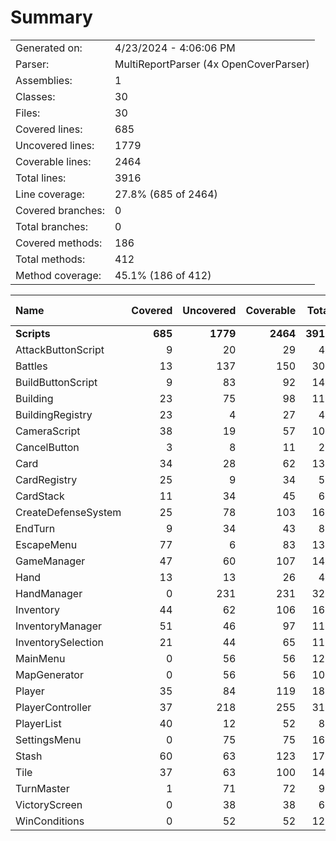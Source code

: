 ﻿# Summary
|||
|:---|:---|
| Generated on: | 4/23/2024 - 4:06:06 PM |
| Parser: | MultiReportParser (4x OpenCoverParser) |
| Assemblies: | 1 |
| Classes: | 30 |
| Files: | 30 |
| Covered lines: | 685 |
| Uncovered lines: | 1779 |
| Coverable lines: | 2464 |
| Total lines: | 3916 |
| Line coverage: | 27.8% (685 of 2464) |
| Covered branches: | 0 |
| Total branches: | 0 |
| Covered methods: | 186 |
| Total methods: | 412 |
| Method coverage: | 45.1% (186 of 412) |

|**Name**|**Covered**|**Uncovered**|**Coverable**|**Total**|**Line coverage**|**Covered**|**Total**|**Branch coverage**|**Covered**|**Total**|**Method coverage**|
|:---|---:|---:|---:|---:|---:|---:|---:|---:|---:|---:|---:|
|**Scripts**|**685**|**1779**|**2464**|**3916**|**27.8%**|**0**|**0**|****|**186**|**412**|**45.1%**|
|AttackButtonScript|9|20|29|48|31%|0|0||5|9|55.5%|
|Battles|13|137|150|309|8.6%|0|0||5|21|23.8%|
|BuildButtonScript|9|83|92|140|9.7%|0|0||2|14|14.2%|
|Building|23|75|98|119|23.4%|0|0||12|32|37.5%|
|BuildingRegistry|23|4|27|45|85.1%|0|0||8|8|100%|
|CameraScript|38|19|57|109|66.6%|0|0||6|7|85.7%|
|CancelButton|3|8|11|20|27.2%|0|0||2|5|40%|
|Card|34|28|62|130|54.8%|0|0||14|20|70%|
|CardRegistry|25|9|34|59|73.5%|0|0||4|6|66.6%|
|CardStack|11|34|45|68|24.4%|0|0||3|8|37.5%|
|CreateDefenseSystem|25|78|103|164|24.2%|0|0||7|13|53.8%|
|EndTurn|9|34|43|82|20.9%|0|0||3|4|75%|
|EscapeMenu|77|6|83|132|92.7%|0|0||6|6|100%|
|GameManager|47|60|107|140|43.9%|0|0||15|20|75%|
|Hand|13|13|26|48|50%|0|0||4|6|66.6%|
|HandManager|0|231|231|326|0%|0|0||0|10|0%|
|Inventory|44|62|106|168|41.5%|0|0||8|11|72.7%|
|InventoryManager|51|46|97|111|52.5%|0|0||13|17|76.4%|
|InventorySelection|21|44|65|117|32.3%|0|0||3|7|42.8%|
|MainMenu|0|56|56|125|0%|0|0||0|13|0%|
|MapGenerator|0|56|56|101|0%|0|0||0|7|0%|
|Player|35|84|119|184|29.4%|0|0||15|41|36.5%|
|PlayerController|37|218|255|318|14.5%|0|0||14|38|36.8%|
|PlayerList|40|12|52|86|76.9%|0|0||3|4|75%|
|SettingsMenu|0|75|75|169|0%|0|0||0|12|0%|
|Stash|60|63|123|173|48.7%|0|0||16|19|84.2%|
|Tile|37|63|100|142|37%|0|0||16|26|61.5%|
|TurnMaster|1|71|72|93|1.3%|0|0||2|14|14.2%|
|VictoryScreen|0|38|38|68|0%|0|0||0|3|0%|
|WinConditions|0|52|52|122|0%|0|0||0|11|0%|
